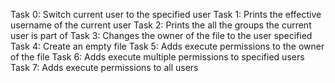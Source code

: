Task 0: Switch current user to the specified user
Task 1: Prints the effective username of the current user
Task 2: Prints the all the groups the current user is part of
Task 3: Changes the owner of the file to the user specified
Task 4: Create an empty file
Task 5: Adds execute permissions to the owner of the file
Task 6: Adds execute multiple permissions to specified users
Task 7: Adds execute permissions to all users
